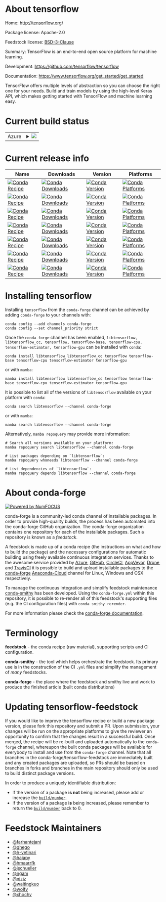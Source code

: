 About tensorflow
================

Home: http://tensorflow.org/

Package license: Apache-2.0

Feedstock license: [BSD-3-Clause](https://github.com/conda-forge/tensorflow-feedstock/blob/main/LICENSE.txt)

Summary: TensorFlow is an end-to-end open source platform for machine learning.

Development: https://github.com/tensorflow/tensorflow

Documentation: https://www.tensorflow.org/get_started/get_started

TensorFlow offers multiple levels of abstraction so you can choose the
right one for your needs. Build and train models by using the high-level
Keras API, which makes getting started with TensorFlow and machine learning
easy.


Current build status
====================


<table>
    
  <tr>
    <td>Azure</td>
    <td>
      <details>
        <summary>
          <a href="https://dev.azure.com/conda-forge/feedstock-builds/_build/latest?definitionId=4385&branchName=main">
            <img src="https://dev.azure.com/conda-forge/feedstock-builds/_apis/build/status/tensorflow-feedstock?branchName=main">
          </a>
        </summary>
        <table>
          <thead><tr><th>Variant</th><th>Status</th></tr></thead>
          <tbody><tr>
              <td>linux_64_c_compiler_version10cuda_compiler_version11.2cudnn8cxx_compiler_version10numpy1.20python3.8.____cpython</td>
              <td>
                <a href="https://dev.azure.com/conda-forge/feedstock-builds/_build/latest?definitionId=4385&branchName=main">
                  <img src="https://dev.azure.com/conda-forge/feedstock-builds/_apis/build/status/tensorflow-feedstock?branchName=main&jobName=linux&configuration=linux%20linux_64_c_compiler_version10cuda_compiler_version11.2cudnn8cxx_compiler_version10numpy1.20python3.8.____cpython" alt="variant">
                </a>
              </td>
            </tr><tr>
              <td>linux_64_c_compiler_version10cuda_compiler_version11.2cudnn8cxx_compiler_version10numpy1.20python3.9.____cpython</td>
              <td>
                <a href="https://dev.azure.com/conda-forge/feedstock-builds/_build/latest?definitionId=4385&branchName=main">
                  <img src="https://dev.azure.com/conda-forge/feedstock-builds/_apis/build/status/tensorflow-feedstock?branchName=main&jobName=linux&configuration=linux%20linux_64_c_compiler_version10cuda_compiler_version11.2cudnn8cxx_compiler_version10numpy1.20python3.9.____cpython" alt="variant">
                </a>
              </td>
            </tr><tr>
              <td>linux_64_c_compiler_version10cuda_compiler_version11.2cudnn8cxx_compiler_version10numpy1.21python3.10.____cpython</td>
              <td>
                <a href="https://dev.azure.com/conda-forge/feedstock-builds/_build/latest?definitionId=4385&branchName=main">
                  <img src="https://dev.azure.com/conda-forge/feedstock-builds/_apis/build/status/tensorflow-feedstock?branchName=main&jobName=linux&configuration=linux%20linux_64_c_compiler_version10cuda_compiler_version11.2cudnn8cxx_compiler_version10numpy1.21python3.10.____cpython" alt="variant">
                </a>
              </td>
            </tr><tr>
              <td>linux_64_c_compiler_version11cuda_compiler_versionNonecudnnundefinedcxx_compiler_version11numpy1.20python3.8.____cpython</td>
              <td>
                <a href="https://dev.azure.com/conda-forge/feedstock-builds/_build/latest?definitionId=4385&branchName=main">
                  <img src="https://dev.azure.com/conda-forge/feedstock-builds/_apis/build/status/tensorflow-feedstock?branchName=main&jobName=linux&configuration=linux%20linux_64_c_compiler_version11cuda_compiler_versionNonecudnnundefinedcxx_compiler_version11numpy1.20python3.8.____cpython" alt="variant">
                </a>
              </td>
            </tr><tr>
              <td>linux_64_c_compiler_version11cuda_compiler_versionNonecudnnundefinedcxx_compiler_version11numpy1.20python3.9.____cpython</td>
              <td>
                <a href="https://dev.azure.com/conda-forge/feedstock-builds/_build/latest?definitionId=4385&branchName=main">
                  <img src="https://dev.azure.com/conda-forge/feedstock-builds/_apis/build/status/tensorflow-feedstock?branchName=main&jobName=linux&configuration=linux%20linux_64_c_compiler_version11cuda_compiler_versionNonecudnnundefinedcxx_compiler_version11numpy1.20python3.9.____cpython" alt="variant">
                </a>
              </td>
            </tr><tr>
              <td>linux_64_c_compiler_version11cuda_compiler_versionNonecudnnundefinedcxx_compiler_version11numpy1.21python3.10.____cpython</td>
              <td>
                <a href="https://dev.azure.com/conda-forge/feedstock-builds/_build/latest?definitionId=4385&branchName=main">
                  <img src="https://dev.azure.com/conda-forge/feedstock-builds/_apis/build/status/tensorflow-feedstock?branchName=main&jobName=linux&configuration=linux%20linux_64_c_compiler_version11cuda_compiler_versionNonecudnnundefinedcxx_compiler_version11numpy1.21python3.10.____cpython" alt="variant">
                </a>
              </td>
            </tr><tr>
              <td>linux_aarch64_numpy1.20python3.8.____cpython</td>
              <td>
                <a href="https://dev.azure.com/conda-forge/feedstock-builds/_build/latest?definitionId=4385&branchName=main">
                  <img src="https://dev.azure.com/conda-forge/feedstock-builds/_apis/build/status/tensorflow-feedstock?branchName=main&jobName=linux&configuration=linux%20linux_aarch64_numpy1.20python3.8.____cpython" alt="variant">
                </a>
              </td>
            </tr><tr>
              <td>linux_aarch64_numpy1.20python3.9.____cpython</td>
              <td>
                <a href="https://dev.azure.com/conda-forge/feedstock-builds/_build/latest?definitionId=4385&branchName=main">
                  <img src="https://dev.azure.com/conda-forge/feedstock-builds/_apis/build/status/tensorflow-feedstock?branchName=main&jobName=linux&configuration=linux%20linux_aarch64_numpy1.20python3.9.____cpython" alt="variant">
                </a>
              </td>
            </tr><tr>
              <td>linux_aarch64_numpy1.21python3.10.____cpython</td>
              <td>
                <a href="https://dev.azure.com/conda-forge/feedstock-builds/_build/latest?definitionId=4385&branchName=main">
                  <img src="https://dev.azure.com/conda-forge/feedstock-builds/_apis/build/status/tensorflow-feedstock?branchName=main&jobName=linux&configuration=linux%20linux_aarch64_numpy1.21python3.10.____cpython" alt="variant">
                </a>
              </td>
            </tr><tr>
              <td>osx_64_numpy1.20python3.8.____cpython</td>
              <td>
                <a href="https://dev.azure.com/conda-forge/feedstock-builds/_build/latest?definitionId=4385&branchName=main">
                  <img src="https://dev.azure.com/conda-forge/feedstock-builds/_apis/build/status/tensorflow-feedstock?branchName=main&jobName=osx&configuration=osx%20osx_64_numpy1.20python3.8.____cpython" alt="variant">
                </a>
              </td>
            </tr><tr>
              <td>osx_64_numpy1.20python3.9.____cpython</td>
              <td>
                <a href="https://dev.azure.com/conda-forge/feedstock-builds/_build/latest?definitionId=4385&branchName=main">
                  <img src="https://dev.azure.com/conda-forge/feedstock-builds/_apis/build/status/tensorflow-feedstock?branchName=main&jobName=osx&configuration=osx%20osx_64_numpy1.20python3.9.____cpython" alt="variant">
                </a>
              </td>
            </tr><tr>
              <td>osx_64_numpy1.21python3.10.____cpython</td>
              <td>
                <a href="https://dev.azure.com/conda-forge/feedstock-builds/_build/latest?definitionId=4385&branchName=main">
                  <img src="https://dev.azure.com/conda-forge/feedstock-builds/_apis/build/status/tensorflow-feedstock?branchName=main&jobName=osx&configuration=osx%20osx_64_numpy1.21python3.10.____cpython" alt="variant">
                </a>
              </td>
            </tr><tr>
              <td>osx_arm64_numpy1.20python3.8.____cpython</td>
              <td>
                <a href="https://dev.azure.com/conda-forge/feedstock-builds/_build/latest?definitionId=4385&branchName=main">
                  <img src="https://dev.azure.com/conda-forge/feedstock-builds/_apis/build/status/tensorflow-feedstock?branchName=main&jobName=osx&configuration=osx%20osx_arm64_numpy1.20python3.8.____cpython" alt="variant">
                </a>
              </td>
            </tr><tr>
              <td>osx_arm64_numpy1.20python3.9.____cpython</td>
              <td>
                <a href="https://dev.azure.com/conda-forge/feedstock-builds/_build/latest?definitionId=4385&branchName=main">
                  <img src="https://dev.azure.com/conda-forge/feedstock-builds/_apis/build/status/tensorflow-feedstock?branchName=main&jobName=osx&configuration=osx%20osx_arm64_numpy1.20python3.9.____cpython" alt="variant">
                </a>
              </td>
            </tr><tr>
              <td>osx_arm64_numpy1.21python3.10.____cpython</td>
              <td>
                <a href="https://dev.azure.com/conda-forge/feedstock-builds/_build/latest?definitionId=4385&branchName=main">
                  <img src="https://dev.azure.com/conda-forge/feedstock-builds/_apis/build/status/tensorflow-feedstock?branchName=main&jobName=osx&configuration=osx%20osx_arm64_numpy1.21python3.10.____cpython" alt="variant">
                </a>
              </td>
            </tr>
          </tbody>
        </table>
      </details>
    </td>
  </tr>
</table>

Current release info
====================

| Name | Downloads | Version | Platforms |
| --- | --- | --- | --- |
| [![Conda Recipe](https://img.shields.io/badge/recipe-libtensorflow-green.svg)](https://anaconda.org/conda-forge/libtensorflow) | [![Conda Downloads](https://img.shields.io/conda/dn/conda-forge/libtensorflow.svg)](https://anaconda.org/conda-forge/libtensorflow) | [![Conda Version](https://img.shields.io/conda/vn/conda-forge/libtensorflow.svg)](https://anaconda.org/conda-forge/libtensorflow) | [![Conda Platforms](https://img.shields.io/conda/pn/conda-forge/libtensorflow.svg)](https://anaconda.org/conda-forge/libtensorflow) |
| [![Conda Recipe](https://img.shields.io/badge/recipe-libtensorflow_cc-green.svg)](https://anaconda.org/conda-forge/libtensorflow_cc) | [![Conda Downloads](https://img.shields.io/conda/dn/conda-forge/libtensorflow_cc.svg)](https://anaconda.org/conda-forge/libtensorflow_cc) | [![Conda Version](https://img.shields.io/conda/vn/conda-forge/libtensorflow_cc.svg)](https://anaconda.org/conda-forge/libtensorflow_cc) | [![Conda Platforms](https://img.shields.io/conda/pn/conda-forge/libtensorflow_cc.svg)](https://anaconda.org/conda-forge/libtensorflow_cc) |
| [![Conda Recipe](https://img.shields.io/badge/recipe-tensorflow-green.svg)](https://anaconda.org/conda-forge/tensorflow) | [![Conda Downloads](https://img.shields.io/conda/dn/conda-forge/tensorflow.svg)](https://anaconda.org/conda-forge/tensorflow) | [![Conda Version](https://img.shields.io/conda/vn/conda-forge/tensorflow.svg)](https://anaconda.org/conda-forge/tensorflow) | [![Conda Platforms](https://img.shields.io/conda/pn/conda-forge/tensorflow.svg)](https://anaconda.org/conda-forge/tensorflow) |
| [![Conda Recipe](https://img.shields.io/badge/recipe-tensorflow--base-green.svg)](https://anaconda.org/conda-forge/tensorflow-base) | [![Conda Downloads](https://img.shields.io/conda/dn/conda-forge/tensorflow-base.svg)](https://anaconda.org/conda-forge/tensorflow-base) | [![Conda Version](https://img.shields.io/conda/vn/conda-forge/tensorflow-base.svg)](https://anaconda.org/conda-forge/tensorflow-base) | [![Conda Platforms](https://img.shields.io/conda/pn/conda-forge/tensorflow-base.svg)](https://anaconda.org/conda-forge/tensorflow-base) |
| [![Conda Recipe](https://img.shields.io/badge/recipe-tensorflow--cpu-green.svg)](https://anaconda.org/conda-forge/tensorflow-cpu) | [![Conda Downloads](https://img.shields.io/conda/dn/conda-forge/tensorflow-cpu.svg)](https://anaconda.org/conda-forge/tensorflow-cpu) | [![Conda Version](https://img.shields.io/conda/vn/conda-forge/tensorflow-cpu.svg)](https://anaconda.org/conda-forge/tensorflow-cpu) | [![Conda Platforms](https://img.shields.io/conda/pn/conda-forge/tensorflow-cpu.svg)](https://anaconda.org/conda-forge/tensorflow-cpu) |
| [![Conda Recipe](https://img.shields.io/badge/recipe-tensorflow--estimator-green.svg)](https://anaconda.org/conda-forge/tensorflow-estimator) | [![Conda Downloads](https://img.shields.io/conda/dn/conda-forge/tensorflow-estimator.svg)](https://anaconda.org/conda-forge/tensorflow-estimator) | [![Conda Version](https://img.shields.io/conda/vn/conda-forge/tensorflow-estimator.svg)](https://anaconda.org/conda-forge/tensorflow-estimator) | [![Conda Platforms](https://img.shields.io/conda/pn/conda-forge/tensorflow-estimator.svg)](https://anaconda.org/conda-forge/tensorflow-estimator) |
| [![Conda Recipe](https://img.shields.io/badge/recipe-tensorflow--gpu-green.svg)](https://anaconda.org/conda-forge/tensorflow-gpu) | [![Conda Downloads](https://img.shields.io/conda/dn/conda-forge/tensorflow-gpu.svg)](https://anaconda.org/conda-forge/tensorflow-gpu) | [![Conda Version](https://img.shields.io/conda/vn/conda-forge/tensorflow-gpu.svg)](https://anaconda.org/conda-forge/tensorflow-gpu) | [![Conda Platforms](https://img.shields.io/conda/pn/conda-forge/tensorflow-gpu.svg)](https://anaconda.org/conda-forge/tensorflow-gpu) |

Installing tensorflow
=====================

Installing `tensorflow` from the `conda-forge` channel can be achieved by adding `conda-forge` to your channels with:

```
conda config --add channels conda-forge
conda config --set channel_priority strict
```

Once the `conda-forge` channel has been enabled, `libtensorflow, libtensorflow_cc, tensorflow, tensorflow-base, tensorflow-cpu, tensorflow-estimator, tensorflow-gpu` can be installed with `conda`:

```
conda install libtensorflow libtensorflow_cc tensorflow tensorflow-base tensorflow-cpu tensorflow-estimator tensorflow-gpu
```

or with `mamba`:

```
mamba install libtensorflow libtensorflow_cc tensorflow tensorflow-base tensorflow-cpu tensorflow-estimator tensorflow-gpu
```

It is possible to list all of the versions of `libtensorflow` available on your platform with `conda`:

```
conda search libtensorflow --channel conda-forge
```

or with `mamba`:

```
mamba search libtensorflow --channel conda-forge
```

Alternatively, `mamba repoquery` may provide more information:

```
# Search all versions available on your platform:
mamba repoquery search libtensorflow --channel conda-forge

# List packages depending on `libtensorflow`:
mamba repoquery whoneeds libtensorflow --channel conda-forge

# List dependencies of `libtensorflow`:
mamba repoquery depends libtensorflow --channel conda-forge
```


About conda-forge
=================

[![Powered by
NumFOCUS](https://img.shields.io/badge/powered%20by-NumFOCUS-orange.svg?style=flat&colorA=E1523D&colorB=007D8A)](https://numfocus.org)

conda-forge is a community-led conda channel of installable packages.
In order to provide high-quality builds, the process has been automated into the
conda-forge GitHub organization. The conda-forge organization contains one repository
for each of the installable packages. Such a repository is known as a *feedstock*.

A feedstock is made up of a conda recipe (the instructions on what and how to build
the package) and the necessary configurations for automatic building using freely
available continuous integration services. Thanks to the awesome service provided by
[Azure](https://azure.microsoft.com/en-us/services/devops/), [GitHub](https://github.com/),
[CircleCI](https://circleci.com/), [AppVeyor](https://www.appveyor.com/),
[Drone](https://cloud.drone.io/welcome), and [TravisCI](https://travis-ci.com/)
it is possible to build and upload installable packages to the
[conda-forge](https://anaconda.org/conda-forge) [Anaconda-Cloud](https://anaconda.org/)
channel for Linux, Windows and OSX respectively.

To manage the continuous integration and simplify feedstock maintenance
[conda-smithy](https://github.com/conda-forge/conda-smithy) has been developed.
Using the ``conda-forge.yml`` within this repository, it is possible to re-render all of
this feedstock's supporting files (e.g. the CI configuration files) with ``conda smithy rerender``.

For more information please check the [conda-forge documentation](https://conda-forge.org/docs/).

Terminology
===========

**feedstock** - the conda recipe (raw material), supporting scripts and CI configuration.

**conda-smithy** - the tool which helps orchestrate the feedstock.
                   Its primary use is in the construction of the CI ``.yml`` files
                   and simplify the management of *many* feedstocks.

**conda-forge** - the place where the feedstock and smithy live and work to
                  produce the finished article (built conda distributions)


Updating tensorflow-feedstock
=============================

If you would like to improve the tensorflow recipe or build a new
package version, please fork this repository and submit a PR. Upon submission,
your changes will be run on the appropriate platforms to give the reviewer an
opportunity to confirm that the changes result in a successful build. Once
merged, the recipe will be re-built and uploaded automatically to the
`conda-forge` channel, whereupon the built conda packages will be available for
everybody to install and use from the `conda-forge` channel.
Note that all branches in the conda-forge/tensorflow-feedstock are
immediately built and any created packages are uploaded, so PRs should be based
on branches in forks and branches in the main repository should only be used to
build distinct package versions.

In order to produce a uniquely identifiable distribution:
 * If the version of a package **is not** being increased, please add or increase
   the [``build/number``](https://docs.conda.io/projects/conda-build/en/latest/resources/define-metadata.html#build-number-and-string).
 * If the version of a package **is** being increased, please remember to return
   the [``build/number``](https://docs.conda.io/projects/conda-build/en/latest/resources/define-metadata.html#build-number-and-string)
   back to 0.

Feedstock Maintainers
=====================

* [@farhantejani](https://github.com/farhantejani/)
* [@ghego](https://github.com/ghego/)
* [@h-vetinari](https://github.com/h-vetinari/)
* [@hajapy](https://github.com/hajapy/)
* [@hmaarrfk](https://github.com/hmaarrfk/)
* [@jschueller](https://github.com/jschueller/)
* [@ngam](https://github.com/ngam/)
* [@njzjz](https://github.com/njzjz/)
* [@waitingkuo](https://github.com/waitingkuo/)
* [@wolfv](https://github.com/wolfv/)
* [@xhochy](https://github.com/xhochy/)

